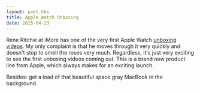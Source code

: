 ```yaml
---
layout: post.hbs
title: Apple Watch Unboxing
date: 2015-04-23
---
```


Rene Ritchie at iMore has one of the very first Apple Watch [unboxing videos](https://youtu.be/9rqF9uR82lU). My only complaint is that he moves through it very quickly and doesn't stop to smell the roses very much. Regardless, it's just very exciting to see the first unboxing videos coming out. This is a brand new product line from Apple, which always makes for an exciting launch.

Besides: get a load of that beautiful space gray MacBook in the background.
